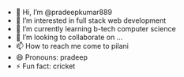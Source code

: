 - 👋 Hi, I’m @pradeepkumar889
- 👀 I’m interested in full stack web development 
- 🌱 I’m currently learning b-tech computer science 
- 💞️ I’m looking to collaborate on ...
- 📫 How to reach me  come to pilani 
- 😄 Pronouns: pradeep
- ⚡ Fun fact:  cricket 

<!---
pradeepkumar889/pradeepkumar889 is a ✨ special ✨ repository because its `README.md` (this file) appears on your GitHub profile.
You can click the Preview link to take a look at your changes.
--->
